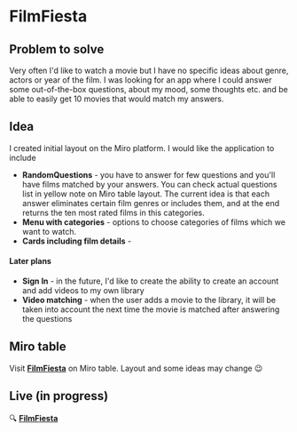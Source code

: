 # FilmFiesta

## Problem to solve
Very often I'd like to watch a movie but I have no specific ideas about genre, actors or year of the film. I was looking for an app where I could answer some out-of-the-box questions, about my mood, some thoughts etc. and be able to easily get 10 movies that would match my answers.

## Idea
I created initial layout on the Miro platform. I would like the application to include
- **RandomQuestions** - you have to answer for few questions and you'll have films matched by your answers. You can check actual questions list in yellow note on Miro table layout. The current idea is that each answer eliminates certain film genres or includes them, and at the end returns the ten most rated films in this categories.
- **Menu with categories** - options to choose categories of films which we want to watch. 
- **Cards including film details** - 
#### Later plans
- **Sign In** - in the future, I'd like to create the ability to create an account and add videos to my own library
- **Video matching** - when the user adds a movie to the library, it will be taken into account the next time the movie is matched after answering the questions
## Miro table
Visit **[FilmFiesta](https://miro.com/app/live-embed/uXjVPxc1zls=/?moveToViewport=-927,-1866,1918,932&embedId=833767332866)** on Miro table. Layout and some ideas may change :wink:

## Live (in progress)
🔍 **[FilmFiesta](https://filmfiesta.netlify.app/)**
